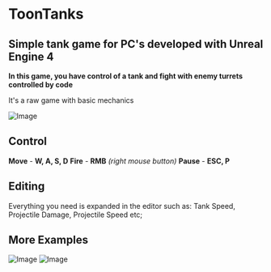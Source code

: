 # ToonTanks

## Simple tank game for PC's developed with Unreal Engine 4

__In this game, you have control of a tank and fight with enemy turrets controlled by code__

It's a raw game with basic mechanics

![Image](https://i.ibb.co/NxtptjS/Screenshot-2.png)

## Control
__Move__ - __W, A, S, D__
__Fire__ - __RMB__ _(right mouse button)_
__Pause__ - __ESC, P__

## Editing
Everything you need is expanded in the editor such as: Tank Speed, Projectile Damage, Projectile Speed etc;

## More Examples

![Image](https://i.ibb.co/54MX37c/Screenshot-4.png)
![Image](https://i.ibb.co/WxgkNSj/Screenshot-3.png)


